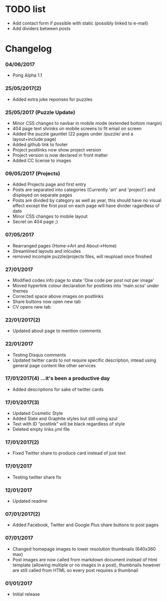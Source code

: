 # TODO list

* Add contact form if possible with static (possibly linked to e-mail)
* Add dividers between posts

# Changelog

### 04/06/2017
* Pong Alpha 1.1

### 25/05/2017(2)
* Added extra joke reponses for puzzles

### 25/05/2017 (Puzzle Update)
* Minor CSS changes to navbar in mobile mode (extended bottom margin)
* 404 page text shrinks on mobile screens to fit email on screen
* Added the puzzle gauntlet (22 pages under /puzzle/ and a layout+include page)
* Added github link to footer
* Project postlinks now show project version
* Project version is now declared in front matter
* Added CC license to images

### 09/05/2017 (Projects)
* Added Projects page and first entry
* Posts are separated into categories (Currently 'art' and 'project') and displayed on separate pages
* Posts are divided by category as well as year, this should have no visual effect except the first post on each page will have divider ragardless of date
* Minor CSS changes to mobile layout
* Secret on 404 page ;) 

### 07/05/2017
* Rearranged pages (Home->Art and About->Home)
* Streamlined layouts and inlcudes
* removed incomple puzzle/projects files, will reupload once finished

### 27/01/2017
* Modified codes info page to state 'One code per post not per image'
* Moved hyperlink colour declaration for postlinks into 'main.scss' under themes
* Corrected space above images on postlinks
* Share buttons now open new tab
* CV opens new tab

### 22/01/2017(2)
* Updated about page to mention comments

### 22/01/2017
* Testing Disqus comments
* Updated twitter cards to not require specific description, intead using general page content like other services

### 17/01/2017(4) ...it's been a productive day
* Added descriptions for sake of twitter cards

### 17/01/2017(3)
* Updated Cosmetic Style
* Added Slate and Graphite styles but still using azul
* Text with ID "postlink" will be black regardless of style
* Deleted empty links.yml file

### 17/01/2017(2)
* Fixed Twitter share to produce card instead of just text

### 17/01/2017
* Testing twitter share fix

### 12/01/2017
* Updated readme

### 07/01/2017(2)
* Added Facebook, Twitter and Google Plus share buttons to post pages

### 07/01/2017
* Changed homepage images to lower resolution thumbnails (640x360 max)
* Post images are now called from markdown document instead of html template (allowing multiple or no images in a post), thumbnails however are still called from HTML so every post requires a thumbnail


### 01/01/2017
* Initial release
